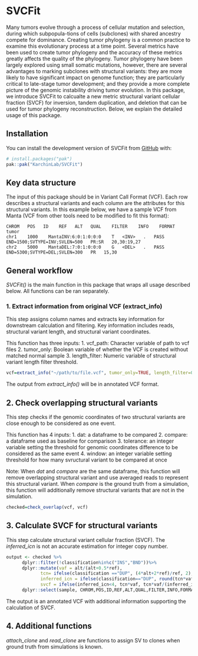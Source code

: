 
<!-- README.md is generated from README.Rmd. Please edit that file -->

# SVCFit

<!-- badges: start -->
<!-- badges: end -->

Many tumors evolve through a process of cellular mutation and selection,
during which subpopula-tions of cells (subclones) with shared ancestry
compete for dominance. Creating tumor phylogeny is a common practice to
examine this evolutionary process at a time point. Several metrics have
been used to create tumor phylogeny and the accuracy of these metrics
greatly affects the quality of the phylogeny. Tumor phylogeny have been
largely explored using small somatic mutations, however, there are
several advantages to marking subclones with structural variants: they
are more likely to have significant impact on genome function; they are
particularly critical to late-stage tumor development; and they provide
a more complete picture of the genomic instability driving tumor
evolution. In this package, we introduce SVCFit to calcualte a new
metric structural variant cellular fraction (SVCF) for inversion, tandem
duplication, and deletion that can be used for tumor phylogeny
reconstruction. Below, we explain the detailed usage of this package.

## Installation

You can install the development version of SVCFit from
[GitHub](https://github.com/) with:

``` r
# install.packages("pak")
pak::pak("KarchinLab/SVCFit")
```

## Key data structure

The input of this package should be in Variant Call Format (VCF). Each
row describes a structural variants and each column are the attributes
for this structural variants. In this example below, we have a sample
VCF from Manta (VCF from other tools need to be modified to fit this
format):

<!-- ```{r,echo = FALSE}  example_vcf=data.frame(CHROM=c("chr1","chr2"), POS=c(1000, 5000), ID=c("MantaINV:6:0:1:0:0:0","MantaDEL:7:0:1:0:0:0"), REF=c("T","G"), ALT=c("<INV>","<DEL>"), QUAL=c(".","."), FILTER=c("PASS","PASS"),INFO=c("END=1500;SVTYPE=INV;SVLEN=500","END=5300;SVTYPE=DEL;SVLEN=300"), FORMAT=c("PR:SR","PR"),tumor=c("20,30:19,27", "15,30")) # example_vcf #` -->
<!-- ``` -->

    CHROM   POS   ID    REF   ALT   QUAL    FILTER    INFO    FORMAT    tumor
    chr1    1000    MantaINV:6:0:1:0:0:0    T   <INV>   .   PASS    END=1500;SVTYPE=INV;SVLEN=500   PR:SR   20,30:19,27
    chr2    5000    MantaDEL:7:0:1:0:0:0    G   <DEL>   .   PASS    END=5300;SVTYPE=DEL;SVLEN=300   PR   15,30

## General workflow

*SVCFit()* is the main function in this package that wraps all usage
described below. All functions can be ran separately.

### 1. Extract information from original VCF (extract_info)

This step assigns column names and extracts key information for
downstream calculation and filtering. Key information includes reads,
structural variant length, and structural variant coordinates.

This function has three inputs: 1. vcf_path: Character variable of path
to vcf files 2. tumor_only: Boolean variable of whether the VCF is
created without matched normal sample 3. length_filter: Numeric variable
of structural variant length filter threshold.

``` r
vcf=extract_info("~/path/to/file.vcf", tumor_only=TRUE, length_filter=0)
```

The output from *extract_info()* will be in annotated VCF format.

## 2. Check overlapping structural variants

This step checks if the genomic coordinates of two structural variants
are close enough to be considered as one event.

This function has 4 inputs: 1. dat: a dataframe to be compared 2.
compare: a dataframe used as baseline for comparison 3. tolerance: an
integer variable setting the threshold for genomic coordinates
difference to be considered as the same event 4. window: an integer
variable setting threshold for how many svructural variant to be
compared at once

Note: When *dat* and *compare* are the same dataframe, this function
will remove overlapping structural variant and use averaged reads to
represent this structural variant. When *compare* is the ground truth
from a simulation, this function will additionally remove structural
variants that are not in the simulation.

``` r
checked=check_overlap(vcf, vcf)
```

## 3. Calculate SVCF for structural variants

This step calculate structural variant cellular fraction (SVCF). The
*inferred_icn* is not an accurate estimation for integer copy number.

``` r
output <- checked %>%
      dplyr::filter(!classification%in%c("INS","BND"))%>%
      dplyr::mutate(vaf = alt/(alt+0.5*ref),
             tcn= ifelse(classification =="DUP", (4*alt+2*ref)/ref, 2),
             inferred_icn = ifelse(classification=="DUP", round(tcn*vaf+2),2),
             svcf = ifelse(inferred_icn<4, tcn*vaf, tcn*vaf/(inferred_icn-2)))%>%
      dplyr::select(sample, CHROM,POS,ID,REF,ALT,QUAL,FILTER,INFO,FORMAT,tumor,classification,pos2,vaf,tcn,inferred_icn,svcf)
```

The output is an annotated VCF with additional information supporting
the calculation of SVCF.

## 4. Additional functions

*attach_clone* and *read_clone* are functions to assign SV to clones
when ground truth from simulations is known.
